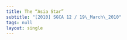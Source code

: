 ```yaml
---
title: The “Asia Star”
subtitle: "[2010] SGCA 12 / 19\_March\_2010"
tags: null
layout: single
---
```


